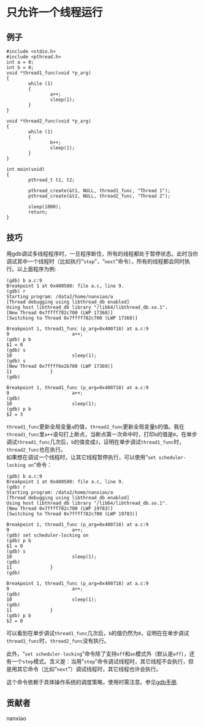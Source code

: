# 只允许一个线程运行
## 例子
	#include <stdio.h>
	#include <pthread.h>
	int a = 0;
	int b = 0;
	void *thread1_func(void *p_arg)
	{
	        while (1)
	        {
	                a++;
	                sleep(1);
	        }
	}
	
	void *thread2_func(void *p_arg)
	{
	        while (1)
	        {
	                b++;
	                sleep(1);
	        }
	}
	
	int main(void)
	{
	        pthread_t t1, t2;
	
	        pthread_create(&t1, NULL, thread1_func, "Thread 1");
	        pthread_create(&t2, NULL, thread2_func, "Thread 2");
	
	        sleep(1000);
	        return;
	}


## 技巧
用gdb调试多线程程序时，一旦程序断住，所有的线程都处于暂停状态。此时当你调试其中一个线程时（比如执行“`step`”，“`next`”命令），所有的线程都会同时执行。以上面程序为例:  

	(gdb) b a.c:9
	Breakpoint 1 at 0x400580: file a.c, line 9.
	(gdb) r
	Starting program: /data2/home/nanxiao/a
	[Thread debugging using libthread_db enabled]
	Using host libthread_db library "/lib64/libthread_db.so.1".
	[New Thread 0x7ffff782c700 (LWP 17368)]
	[Switching to Thread 0x7ffff782c700 (LWP 17368)]
	
	Breakpoint 1, thread1_func (p_arg=0x400718) at a.c:9
	9                       a++;
	(gdb) p b
	$1 = 0
	(gdb) s
	10                      sleep(1);
	(gdb) s
	[New Thread 0x7ffff6e2b700 (LWP 17369)]
	11              }
	(gdb)
	
	Breakpoint 1, thread1_func (p_arg=0x400718) at a.c:9
	9                       a++;
	(gdb)
	10                      sleep(1);
	(gdb) p b
	$2 = 3

`thread1_func`更新全局变量`a`的值，`thread2_func`更新全局变量`b`的值。我在`thread1_func`里`a++`语句打上断点，当断点第一次命中时，打印`b`的值是`0`，在单步调试`thread1_func`几次后，`b`的值变成`3`，证明在单步调试`thread1_func`时，`thread2_func`也在执行。  
如果想在调试一个线程时，让其它线程暂停执行，可以使用“`set scheduler-locking on`”命令：

    (gdb) b a.c:9
	Breakpoint 1 at 0x400580: file a.c, line 9.
	(gdb) r
	Starting program: /data2/home/nanxiao/a
	[Thread debugging using libthread_db enabled]
	Using host libthread_db library "/lib64/libthread_db.so.1".
	[New Thread 0x7ffff782c700 (LWP 19783)]
	[Switching to Thread 0x7ffff782c700 (LWP 19783)]
	
	Breakpoint 1, thread1_func (p_arg=0x400718) at a.c:9
	9                       a++;
	(gdb) set scheduler-locking on
	(gdb) p b
	$1 = 0
	(gdb) s
	10                      sleep(1);
	(gdb)
	11              }
	(gdb)
	
	Breakpoint 1, thread1_func (p_arg=0x400718) at a.c:9
	9                       a++;
	(gdb)
	10                      sleep(1);
	(gdb)
	11              }
	(gdb) p b
	$2 = 0

可以看到在单步调试`thread1_func`几次后，`b`的值仍然为`0`，证明在在单步调试`thread1_func`时，`thread2_func`没有执行。

此外，“`set scheduler-locking`”命令除了支持`off`和`on`模式外（默认是`off`），还有一个`step`模式。含义是：当用"`step`"命令调试线程时，其它线程不会执行，但是用其它命令（比如"`next`"）调试线程时，其它线程也许会执行。

这个命令依赖于具体操作系统的调度策略，使用时需注意。参见[gdb手册](https://sourceware.org/gdb/onlinedocs/gdb/All_002dStop-Mode.html#All_002dStop-Mode).

## 贡献者

nanxiao
